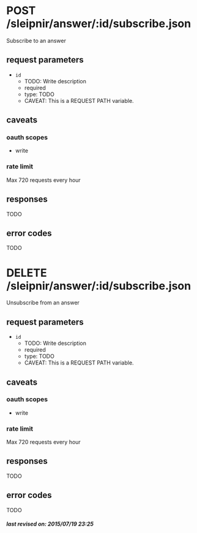 # POST /sleipnir/answer/:id/subscribe.json

Subscribe to an answer

## request parameters

- `id`
  - TODO: Write description
  - required
  - type: TODO
  - CAVEAT: This is a REQUEST PATH variable.

## caveats

### oauth scopes

- write

### rate limit

Max 720 requests every hour

## responses

TODO

## error codes

TODO

# DELETE /sleipnir/answer/:id/subscribe.json

Unsubscribe from an answer

## request parameters

- `id`
  - TODO: Write description
  - required
  - type: TODO
  - CAVEAT: This is a REQUEST PATH variable.

## caveats

### oauth scopes

- write

### rate limit

Max 720 requests every hour

## responses

TODO

## error codes

TODO

##### last revised on: 2015/07/19 23:25
